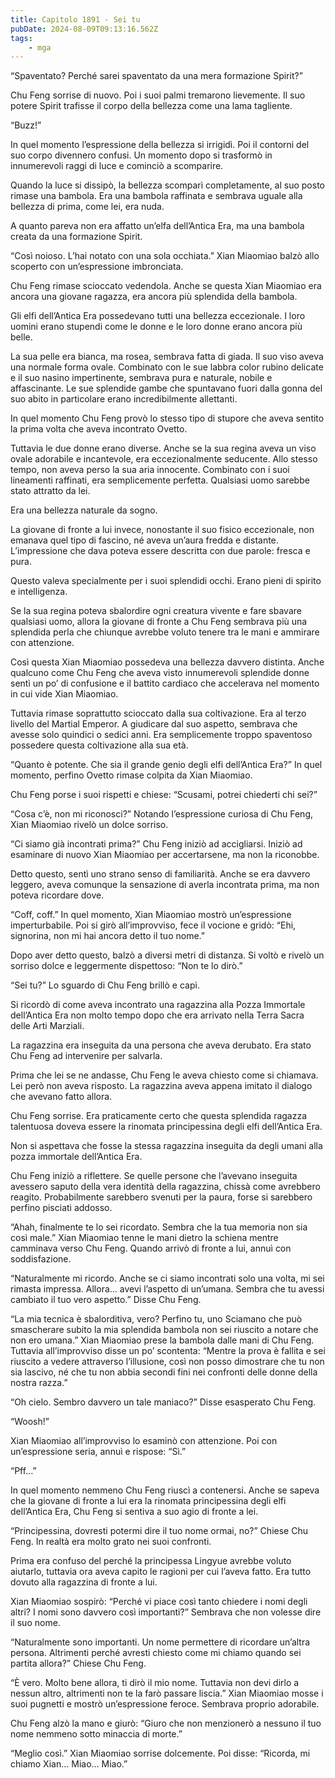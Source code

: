 ```yaml
---
title: Capitolo 1891 - Sei tu
pubDate: 2024-08-09T09:13:16.562Z
tags:
    - mga
---
```



“Spaventato? Perché sarei spaventato da una mera formazione Spirit?”


Chu Feng sorrise di nuovo. Poi i suoi palmi tremarono lievemente. Il suo potere Spirit trafisse il corpo della bellezza come una lama tagliente.


“Buzz!”


In quel momento l’espressione della bellezza si irrigidì. Poi il contorni del suo corpo divennero confusi. Un momento dopo si trasformò in innumerevoli raggi di luce e cominciò a scomparire.


Quando la luce si dissipò, la bellezza scomparì completamente, al suo posto rimase una bambola. Era una bambola raffinata e sembrava uguale alla bellezza di prima, come lei, era nuda.


A quanto pareva non era affatto un’elfa dell’Antica Era, ma una bambola creata da una formazione Spirit.


“Così noioso. L’hai notato con una sola occhiata.” Xian Miaomiao balzò allo scoperto con un’espressione imbronciata.


Chu Feng rimase scioccato vedendola. Anche se questa Xian Miaomiao era ancora una giovane ragazza, era ancora più splendida della bambola.


Gli elfi dell’Antica Era possedevano tutti una bellezza eccezionale. I loro uomini erano stupendi come le donne e le loro donne erano ancora più belle.


La sua pelle era bianca, ma rosea, sembrava fatta di giada. Il suo viso aveva una normale forma ovale. Combinato con le sue labbra color rubino delicate e il suo nasino impertinente, sembrava pura e naturale, nobile e affascinante. Le sue splendide gambe che spuntavano fuori dalla gonna del suo abito in particolare erano incredibilmente allettanti.


In quel momento Chu Feng provò lo stesso tipo di stupore che aveva sentito la prima volta che aveva incontrato Ovetto.


Tuttavia le due donne erano diverse. Anche se la sua regina aveva un viso ovale adorabile e incantevole, era eccezionalmente seducente. Allo stesso tempo, non aveva perso la sua aria innocente. Combinato con i suoi lineamenti raffinati, era semplicemente perfetta. Qualsiasi uomo sarebbe stato attratto da lei.


Era una bellezza naturale da sogno.


La giovane di fronte a lui invece, nonostante il suo fisico eccezionale, non emanava quel tipo di fascino, né aveva un’aura fredda e distante. L’impressione che dava poteva essere descritta con due parole: fresca e pura.


Questo valeva specialmente per i suoi splendidi occhi. Erano pieni di spirito e intelligenza.


Se la sua regina poteva sbalordire ogni creatura vivente e fare sbavare qualsiasi uomo, allora la giovane di fronte a Chu Feng sembrava più una splendida perla che chiunque avrebbe voluto tenere tra le mani e ammirare con attenzione.


Così questa Xian Miaomiao possedeva una bellezza davvero distinta. Anche qualcuno come Chu Feng che aveva visto innumerevoli splendide donne sentì un po’ di confusione e il battito cardiaco che accelerava nel momento in cui vide Xian Miaomiao.


Tuttavia rimase soprattutto scioccato dalla sua coltivazione. Era al terzo livello del Martial Emperor. A giudicare dal suo aspetto, sembrava che avesse solo quindici o sedici anni. Era semplicemente troppo spaventoso possedere questa coltivazione alla sua età.


“Quanto è potente. Che sia il grande genio degli elfi dell’Antica Era?” In quel momento, perfino Ovetto rimase colpita da Xian Miaomiao.


Chu Feng porse i suoi rispetti e chiese: “Scusami, potrei chiederti chi sei?”

“Cosa c’è, non mi riconosci?” Notando l’espressione curiosa di Chu Feng, Xian Miaomiao rivelò un dolce sorriso.

“Ci siamo già incontrati prima?” Chu Feng iniziò ad accigliarsi. Iniziò ad esaminare di nuovo Xian Miaomiao per accertarsene, ma non la riconobbe.


Detto questo, sentì uno strano senso di familiarità. Anche se era davvero leggero, aveva comunque la sensazione di averla incontrata prima, ma non poteva ricordare dove.

“Coff, coff.” In quel momento, Xian Miaomiao mostrò un’espressione imperturbabile. Poi si girò all’improvviso, fece il vocione e gridò: “Ehi, signorina, non mi hai ancora detto il tuo nome.”


Dopo aver detto questo, balzò a diversi metri di distanza. Si voltò e rivelò un sorriso dolce e leggermente dispettoso: “Non te lo dirò.”


“Sei tu?” Lo sguardo di Chu Feng brillò e capì.


Si ricordò di come aveva incontrato una ragazzina alla Pozza Immortale dell’Antica Era non molto tempo dopo che era arrivato nella Terra Sacra delle Arti Marziali.


La ragazzina era inseguita da una persona che aveva derubato. Era stato Chu Feng ad intervenire per salvarla.


Prima che lei se ne andasse, Chu Feng le aveva chiesto come si chiamava. Lei però non aveva risposto. La ragazzina aveva appena imitato il dialogo che avevano fatto allora.


Chu Feng sorrise. Era praticamente certo che questa splendida ragazza talentuosa doveva essere la rinomata principessina degli elfi dell’Antica Era.


Non si aspettava che fosse la stessa ragazzina inseguita da degli umani alla pozza immortale dell’Antica Era.


Chu Feng iniziò a riflettere. Se quelle persone che l’avevano inseguita avessero saputo della vera identità della ragazzina, chissà come avrebbero reagito. Probabilmente sarebbero svenuti per la paura, forse si sarebbero perfino pisciati addosso.


“Ahah, finalmente te lo sei ricordato. Sembra che la tua memoria non sia così male.” Xian Miaomiao tenne le mani dietro la schiena mentre camminava verso Chu Feng. Quando arrivò di fronte a lui, annuì con soddisfazione.


“Naturalmente mi ricordo. Anche se ci siamo incontrati solo una volta, mi sei rimasta impressa. Allora… avevi l’aspetto di un’umana. Sembra che tu avessi cambiato il tuo vero aspetto.” Disse Chu Feng.


“La mia tecnica è sbalorditiva, vero? Perfino tu, uno Sciamano che può smascherare subito la mia splendida bambola non sei riuscito a notare che non ero umana.” Xian Miaomiao prese la bambola dalle mani di Chu Feng. Tuttavia all’improvviso disse un po’ scontenta: “Mentre la prova è fallita e sei riuscito a vedere attraverso l’illusione, così non posso dimostrare che tu non sia lascivo, né che tu non abbia secondi fini nei confronti delle donne della nostra razza.”


“Oh cielo. Sembro davvero un tale maniaco?” Disse esasperato Chu Feng.


“Woosh!”


Xian Miaomiao all’improvviso lo esaminò con attenzione. Poi con un’espressione seria, annuì e rispose: “Sì.”


“Pff…”


In quel momento nemmeno Chu Feng riuscì a contenersi. Anche se sapeva che la giovane di fronte a lui era la rinomata principessina degli elfi dell’Antica Era, Chu Feng si sentiva a suo agio di fronte a lei.

“Principessina, dovresti potermi dire il tuo nome ormai, no?” Chiese Chu Feng. In realtà era molto grato nei suoi confronti.


Prima era confuso del perché la principessa Lingyue avrebbe voluto aiutarlo, tuttavia ora aveva capito le ragioni per cui l’aveva fatto. Era tutto dovuto alla ragazzina di fronte a lui.


Xian Miaomiao sospirò: “Perché vi piace così tanto chiedere i nomi degli altri? I nomi sono davvero così importanti?” Sembrava che non volesse dire il suo nome.

“Naturalmente sono importanti. Un nome permettere di ricordare un’altra persona. Altrimenti perché avresti chiesto come mi chiamo quando sei partita allora?” Chiese Chu Feng.

“È vero. Molto bene allora, ti dirò il mio nome. Tuttavia non devi dirlo a nessun altro, altrimenti non te la farò passare liscia.” Xian Miaomiao mosse i suoi pugnetti e mostrò un’espressione feroce. Sembrava proprio adorabile.


Chu Feng alzò la mano e giurò: “Giuro che non menzionerò a nessuno il tuo nome nemmeno sotto minaccia di morte.”

“Meglio così.” Xian Miaomiao sorrise dolcemente. Poi disse: “Ricorda, mi chiamo Xian… Miao… Miao.”





